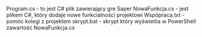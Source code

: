 Program.cs - to jest C# plik zawierający gre Saper
NowaFunkcja.cs - jest plikem C#, który dodaje nowe funkcialności projektowi
Wspópraca.txt - pomóc kolegi z projektem
skrypt.bat - skrypt który wyświetlia w PowerShell zawartość NowaFunkcja.cs